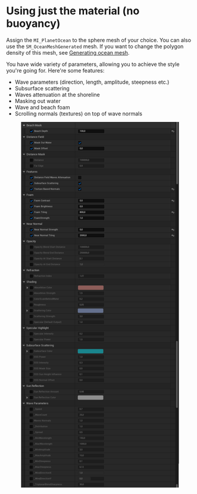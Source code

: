 # Using just the material (no buoyancy)

Assign the `MI_PlanetOcean` to the sphere mesh of your choice.  You can also use the `SM_OceanMeshGenerated` mesh. If you want to change the polygon density of this mesh, see [Generating ocean mesh](using-with-static-mesh/generating-ocean-mesh.md).

You have wide variety of parameters, allowing you to achieve the style you're going for. Here're some features:

* Wave parameters (direction, length, amplitude, steepness etc.)
* Subsurface scattering
* Waves attenuation at the shoreline
* Masking out water
* Wave and beach foam
* Scrolling normals (textures) on top of wave normals

<figure><img src="../../.gitbook/assets/mi.png" alt=""><figcaption></figcaption></figure>
